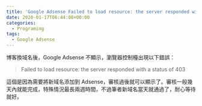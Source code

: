 ```yaml
---
title: 'Google Adsense Failed to load resource: the server responded with a status of 403'
date: 2020-01-17T06:44:08+00:00
categories:
  - Programing
tags:
  - Google Adsense
---
```


博客換域名後，Google Adsense 不顯示，瀏覽器控制檯出現以下錯誤：

> Failed to load resource: the server responded with a status of 403

這個是因為需要將新域名添加到 Adsense，審核過後就可以顯示了。審核一般幾天內就能完成，特殊情況最長兩週時間，不過筆者新域名當天就通過了，耐心等待就好。
